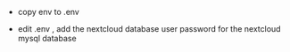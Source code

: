 * copy env to .env

* edit .env , add the nextcloud database user password for the nextcloud mysql database
